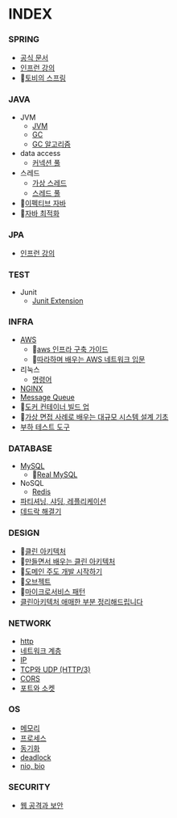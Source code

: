 # INDEX

### SPRING
- [공식 문서](spring/docs/index.md)
- [인프런 강의](spring/lecture/index.md)
- 📗[토비의 스프링](spring/toby-spring/index.md)

### JAVA
- JVM
  - [JVM](java/jvm/jvm.md)
  - [GC](java/jvm/garbage-collector.md)
  - [GC 알고리즘](java/jvm/gc-algorithm.md)
- data access
  - [커넥션 풀](java/data-access/connection-pool.md)
- 스레드
  - [가상 스레드](java/thread/virtual-thread.md)
  - [스레드 풀](java/thread/threadpool.md)
- 📗[이펙티브 자바](java/effective-java/index.md)
- 📗[자바 최적화](java/optimizing-java/index.md)

### JPA
- [인프런 강의](jpa/lecture/index.md)

### TEST
- Junit
  - [Junit Extension](test/junit/junit-extension.md)

### INFRA
- [AWS](infra/aws/index.md)
  - 📗[aws 인프라 구축 가이드](infra/aws/aws-infra-deployment-guide/index.md)
  - 📗[따라하며 배우는 AWS 네트워크 입문](infra/aws/intro-aws-network-to-follow-learn/index.md)
- 리눅스
  - [명령어](infra/linux/command.md)
- [NGINX](infra/nginx/index.md)
- [Message Queue](infra/message-queue/index.md)
- 📗[도커 컨테이너 빌드 업](infra/docker_container_buildup/index.md)
- 📗[가상 면접 사례로 배우는 대규모 시스템 설계 기초](infra/system_design_interview/index.md)
- [부하 테스트 도구](infra/performance-test/performance-test-tools.md)

### DATABASE
- [MySQL](database/mysql/index.md)
  - 📗[Real MySQL](database/mysql/real-my-sql/index.md)
- NoSQL
  - [Redis](database/nosql/redis/index.md)
- [파티셔닝, 샤딩, 레플리케이션](database/distributed-data/partitioning&sharding&replication.md)
- [데드락 해결기](database/deadlock-troubleshooting.md)

### DESIGN
- 📗[클린 아키텍처](design/clean-architecture)
- 📗[만들면서 배우는 클린 아키텍처](design/clean-architecture-hands-on)
- 📗[도메인 주도 개발 시작하기](design/domain-driven-design)
- 📗[오브젝트](design/object)
- 📗[마이크로서비스 패턴](design/microservice-pattern)
- [클린아키텍처 애매한 부분 정리해드립니다](design/NHN_FORWARD22_clean_architecture.md)

### NETWORK
- [http](network/http)
- [네트워크 계층](network/network-layer)
- [IP](network/ip)
- [TCP와 UDP (HTTP/3)](network/TCP&UDP&HTTP3.md)
- [CORS](network/CORS.md)
- [포트와 소켓](network/port&socket.md)

### OS
- [메모리](os/memory)
- [프로세스](os/process)
- [동기화](os/synchronization)
- [deadlock](os/deadlock.md)
- [nio, bio](os/blocking-io&non-blocking-io.md)

### SECURITY
- [웹 공격과 보안](security/web-attack.md)
